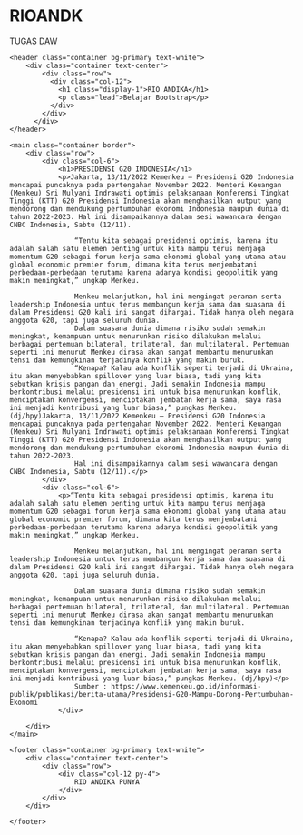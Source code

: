 # RIOANDK
TUGAS DAW
<html lang="en">

<head>
    <meta charset="UTF-8">
    <meta http-equiv="X-UA-Compatible" content="IE=edge">
    <meta name="viewport" content="width=device-width, initial-scale=1.0">
    <title>RIO ANDIKA</title>
    <link href="https://cdn.jsdelivr.net/npm/bootstrap@5.2.2/dist/css/bootstrap.min.css" rel="stylesheet" integrity="sha384-Zenh87qX5JnK2Jl0vWa8Ck2rdkQ2Bzep5IDxbcnCeuOxjzrPF/et3URy9Bv1WTRi" crossorigin="anonymous">
  <script src="https://cdn.jsdelivr.net/npm/bootstrap@5.1.3/dist/js/bootstrap.bundle.min.js" integrity="sha384-ka7Sk0Gln4gmtz2MlQnikT1wXgYsOg+OMhuP+IlRH9sENBO0LRn5q+8nbTov4+1p" crossorigin="anonymous"></script>

</head>

<body>

    <header class="container bg-primary text-white">
        <div class="container text-center">
            <div class="row">
              <div class="col-12">
                <h1 class="display-1">RIO ANDIKA</h1>
                <p class="lead">Belajar Bootstrap</p>
              </div>
            </div>
          </div>
    </header>

    <main class="container border">
        <div class="row">
            <div class="col-6">
                <h1>PRESIDENSI G20 INDONESIA</h1>
                <p>Jakarta, 13/11/2022 Kemenkeu – Presidensi G20 Indonesia mencapai puncaknya pada pertengahan November 2022. Menteri Keuangan (Menkeu) Sri Mulyani Indrawati optimis pelaksanaan Konferensi Tingkat Tinggi (KTT) G20 Presidensi Indonesia akan menghasilkan output yang mendorong dan mendukung pertumbuhan ekonomi Indonesia maupun dunia di tahun 2022-2023. Hal ini disampaikannya dalam sesi wawancara dengan CNBC Indonesia, Sabtu (12/11).

                    “Tentu kita sebagai presidensi optimis, karena itu adalah salah satu elemen penting untuk kita mampu terus menjaga momentum G20 sebagai forum kerja sama ekonomi global yang utama atau global economic premier forum, dimana kita terus menjembatani perbedaan-perbedaan terutama karena adanya kondisi geopolitik yang makin meningkat,” ungkap Menkeu.
                    
                    Menkeu melanjutkan, hal ini mengingat peranan serta leadership Indonesia untuk terus membangun kerja sama dan suasana di dalam Presidensi G20 kali ini sangat dihargai. Tidak hanya oleh negara anggota G20, tapi juga seluruh dunia.
                    Dalam suasana dunia dimana risiko sudah semakin meningkat, kemampuan untuk menurunkan risiko dilakukan melalui berbagai pertemuan bilateral, trilateral, dan multilateral. Pertemuan seperti ini menurut Menkeu dirasa akan sangat membantu menurunkan tensi dan kemungkinan terjadinya konflik yang makin buruk.
                    “Kenapa? Kalau ada konflik seperti terjadi di Ukraina, itu akan menyebabkan spillover yang luar biasa, tadi yang kita sebutkan krisis pangan dan energi. Jadi semakin Indonesia mampu berkontribusi melalui presidensi ini untuk bisa menurunkan konflik, menciptakan konvergensi, menciptakan jembatan kerja sama, saya rasa ini menjadi kontribusi yang luar biasa,” pungkas Menkeu. (dj/hpy)Jakarta, 13/11/2022 Kemenkeu – Presidensi G20 Indonesia mencapai puncaknya pada pertengahan November 2022. Menteri Keuangan (Menkeu) Sri Mulyani Indrawati optimis pelaksanaan Konferensi Tingkat Tinggi (KTT) G20 Presidensi Indonesia akan menghasilkan output yang mendorong dan mendukung pertumbuhan ekonomi Indonesia maupun dunia di tahun 2022-2023. 
                    Hal ini disampaikannya dalam sesi wawancara dengan CNBC Indonesia, Sabtu (12/11).</p>
            </div>
            <div class="col-6">
                <p>“Tentu kita sebagai presidensi optimis, karena itu adalah salah satu elemen penting untuk kita mampu terus menjaga momentum G20 sebagai forum kerja sama ekonomi global yang utama atau global economic premier forum, dimana kita terus menjembatani perbedaan-perbedaan terutama karena adanya kondisi geopolitik yang makin meningkat,” ungkap Menkeu.
                    
                    Menkeu melanjutkan, hal ini mengingat peranan serta leadership Indonesia untuk terus membangun kerja sama dan suasana di dalam Presidensi G20 kali ini sangat dihargai. Tidak hanya oleh negara anggota G20, tapi juga seluruh dunia.
                    
                    Dalam suasana dunia dimana risiko sudah semakin meningkat, kemampuan untuk menurunkan risiko dilakukan melalui berbagai pertemuan bilateral, trilateral, dan multilateral. Pertemuan seperti ini menurut Menkeu dirasa akan sangat membantu menurunkan tensi dan kemungkinan terjadinya konflik yang makin buruk.
                    
                    “Kenapa? Kalau ada konflik seperti terjadi di Ukraina, itu akan menyebabkan spillover yang luar biasa, tadi yang kita sebutkan krisis pangan dan energi. Jadi semakin Indonesia mampu berkontribusi melalui presidensi ini untuk bisa menurunkan konflik, menciptakan konvergensi, menciptakan jembatan kerja sama, saya rasa ini menjadi kontribusi yang luar biasa,” pungkas Menkeu. (dj/hpy)</p>
                    Sumber : https://www.kemenkeu.go.id/informasi-publik/publikasi/berita-utama/Presidensi-G20-Mampu-Dorong-Pertumbuhan-Ekonomi
                </div>

        </div>
    </main>

    <footer class="container bg-primary text-white">
        <div class="container text-center">
            <div class="row">
                <div class="col-12 py-4">
                    RIO ANDIKA PUNYA
                </div>
            </div>
        </div>
        
    </footer>

</body>

</html>

